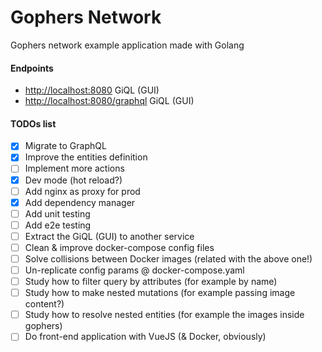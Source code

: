 Gophers Network
===============

Gophers network example application made with Golang

#### Endpoints

- [http://localhost:8080](http://localhost:8080) GiQL (GUI)
- [http://localhost:8080/graphql](http://localhost:8080) GiQL (GUI) 

#### TODOs list
- [X] Migrate to GraphQL
- [X] Improve the entities definition
- [ ] Implement more actions
- [X] Dev mode (hot reload?)
- [ ] Add nginx as proxy for prod
- [X] Add dependency manager
- [ ] Add unit testing
- [ ] Add e2e testing
- [ ] Extract the GiQL (GUI) to another service 
- [ ] Clean & improve docker-compose config files
- [ ] Solve collisions between Docker images (related with the above one!)
- [ ] Un-replicate config params @ docker-compose.yaml
- [ ] Study how to filter query by attributes (for example by name)
- [ ] Study how to make nested mutations (for example passing image content?)
- [ ] Study how to resolve nested entities (for example the images inside gophers)
- [ ] Do front-end application with VueJS (& Docker, obviously)